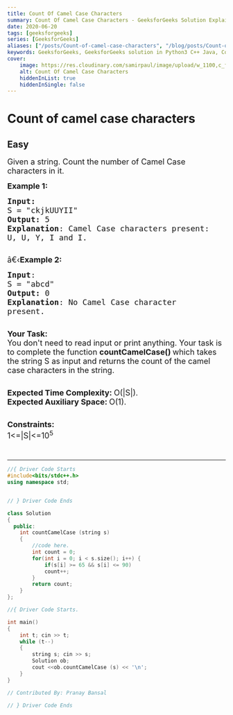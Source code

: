 ```yaml
---
title: Count Of Camel Case Characters
summary: Count Of Camel Case Characters - GeeksforGeeks Solution Explained
date: 2020-06-20
tags: [geeksforgeeks]
series: [GeeksforGeeks]
aliases: ["/posts/Count-of-camel-case-characters", "/blog/posts/Count-of-camel-case-characters", "/Count-of-camel-case-characters", "/blog/Count-of-camel-case-characters",]
keywords: GeeksforGeeks, GeeksforGeeks solution in Python3 C++ Java, Count Of Camel Case Characters solution
cover:
    image: https://res.cloudinary.com/samirpaul/image/upload/w_1100,c_fit,co_rgb:FFFFFF,l_text:Arial_70_bold:Count Of Camel Case Characters - Solution Explained/problem-solving.webp
    alt: Count Of Camel Case Characters
    hiddenInList: true
    hiddenInSingle: false
---
```



# Count of camel case characters
## Easy
<div class="problems_problem_content__Xm_eO"><p><span style="font-size:18px">Given a string. Count the number of Camel Case characters in it.</span></p>

<p><span style="font-size:18px"><strong>Example 1:</strong></span></p>

<pre><span style="font-size:18px"><strong>Input:</strong>
S = "ckjkUUYII"
<strong>Output:</strong> 5
<strong>Explanation</strong>: Camel Case characters present:
U, U, Y, I and I.
</span>
</pre>

<p><span style="font-size:18px">â€‹<strong>Example 2:</strong></span></p>

<pre><span style="font-size:18px"><strong>Input</strong>: 
S = "abcd"
<strong>Output:</strong> 0
<strong>Explanation</strong>: No Camel Case character
present.</span>
</pre>

<p><br>
<span style="font-size:18px"><strong>Your Task:</strong><br>
You don't need to read input or print anything. Your task is to complete the function&nbsp;<strong>countCamelCase()&nbsp;</strong>which takes the string S as input and returns the count of the camel case characters in the string.</span></p>

<p><br>
<span style="font-size:18px"><strong>Expected Time Complexity:&nbsp;</strong>O(|S|).<br>
<strong>Expected Auxiliary Space:&nbsp;</strong>O(1).</span></p>

<p><br>
<span style="font-size:18px"><strong>Constraints:</strong><br>
1&lt;=|S|&lt;=10<sup>5</sup></span></p>

<p>&nbsp;</p>
</div>

---




```cpp
//{ Driver Code Starts
#include<bits/stdc++.h>
using namespace std;


// } Driver Code Ends

class Solution
{
  public:   
    int countCamelCase (string s)
    {
    	//code here.
    	int count = 0;
    	for(int i = 0; i < s.size(); i++) {
    	    if(s[i] >= 65 && s[i] <= 90)
    	    count++;
    	}
    	return count;
    }
};

//{ Driver Code Starts.

int main()
{
	int t; cin >> t;
	while (t--)
	{
		string s; cin >> s;
		Solution ob;
		cout <<ob.countCamelCase (s) << '\n';
	}
}

// Contributed By: Pranay Bansal

// } Driver Code Ends
```

